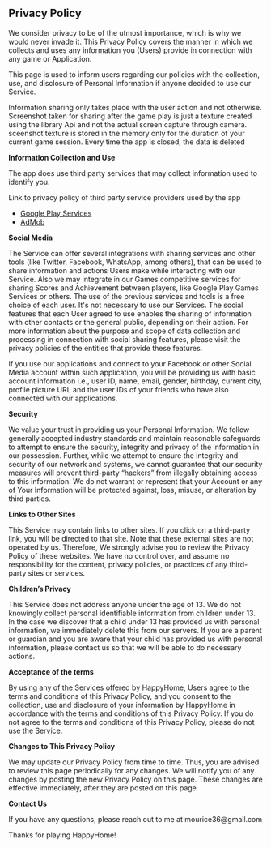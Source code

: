 <html>
<body>
<h2>Privacy Policy</h2>
<p>We consider privacy to be of the utmost importance, which is why we would never invade it. This Privacy Policy covers the manner in which we collects and uses any information you (Users) provide in connection with any  game or Application.</p>
<p>This page is used to inform users regarding our policies with the collection, use, and
    disclosure of Personal Information if anyone decided to use our Service.</p>
<p>Information sharing only takes place with the user action and not otherwise. Screenshot taken for sharing after the game play is just a texture created using the library Api and not the actual screen capture through camera. sceenshot texture is stored in the memory only for the duration of your current game session. Every time the app is closed, the data is deleted </p>

<p><strong>Information Collection and Use</strong></p>
<p>The app does use third party services that may collect information used to identify you.</p> 
<div><p>Link to privacy policy of third party service providers used by the app</p> 
  <ul>
    <li><a href="https://www.google.com/policies/privacy/" target="_blank">Google Play Services</a>
    </li> <li><a href="https://support.google.com/admob/answer/6128543?hl=en" target="_blank">AdMob</a></li></ul></div>

<p><strong>Social Media</strong></p>
<p>The Service can offer several integrations with sharing services and other tools (like Twitter, Facebook, WhatsApp, among others), that can be used to share information and actions Users make while interacting with our Service. Also we may integrate in our Games competitive services for sharing Scores and Achievement between players, like Google Play Games Services or others. The use of the previous services and tools is a free choice of each user. It's not necessary to use our Services. The social features that each User agreed to use enables the sharing of information with other contacts or the general public, depending on their action. For more information about the purpose and scope of data collection and processing in connection with social sharing features, please visit the privacy policies of the entities that provide these features.</p>
<p>If you use our applications and connect to your Facebook or other Social Media account within such application, you will be providing us with basic account information i.e., user ID, name, email, gender, birthday, current city, profile picture URL and the user IDs of your friends who have also connected with our applications.</p>


<p><strong>Security</strong></p>
<p> We value your trust in providing us your Personal Information. We follow generally accepted industry standards and maintain reasonable safeguards to attempt to ensure the security, integrity and privacy of the information in our possession. Further, while we attempt to ensure the integrity and security of our network and systems, we cannot guarantee that our security measures will prevent third-party “hackers” from illegally obtaining access to this information. We do not warrant or represent that your Account or any of Your Information will be protected against, loss, misuse, or alteration by third parties.</p>

<p><strong>Links to Other Sites</strong></p>
<p>This Service may contain links to other sites. If you click on a third-party link, you will be
    directed to that site. Note that these external sites are not operated by us. Therefore, We
    strongly advise you to review the Privacy Policy of these websites. We have no control over, and
    assume no responsibility for the content, privacy policies, or practices of any third-party
    sites or services.</p>

<p><strong>Children’s Privacy</strong></p>
<p>This Service does not address anyone under the age of 13. We do not knowingly collect personal
    identifiable information from children under 13. In the case we discover that a child under 13
    has provided us with personal information, we immediately delete this from our servers. If you
    are a parent or guardian and you are aware that your child has provided us with personal
    information, please contact us so that we will be able to do necessary actions.</p>

<p><strong>Acceptance of the terms</strong></p> 
<p>By using any of the Services offered by HappyHome, Users agree to the terms and conditions of this Privacy Policy, and you consent to the collection, use and disclosure of your information by HappyHome in accordance with the terms and conditions of this Privacy Policy. If you do not agree to the terms and conditions of this Privacy Policy, please do not use the Service.</p>

<p><strong>Changes to This Privacy Policy</strong></p>
<p>We may update our Privacy Policy from time to time. Thus, you are advised to review this page
    periodically for any changes. We will notify you of any changes by posting the new Privacy Policy
    on this page. These changes are effective immediately, after they are posted on this page.</p>

<p><strong>Contact Us</strong></p>
<p>If you have any questions, please reach out to me at mourice36@gmail.com</p> 

<p>Thanks for playing HappyHome!</p>
</body>
</html>

